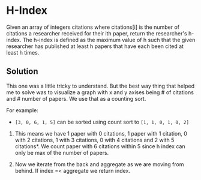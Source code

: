 # H-Index
Given an array of integers citations where citations[i] is the number of citations a researcher received for their ith paper, return the researcher's h-index.
The h-index is defined as the maximum value of h such that the given researcher has published at least h papers that have each been cited at least h times.

## Solution
This one was a little tricky to understand. But the best way thing that helped me to solve was to visualize a graph with x and y axises being # of citations and # number of papers. We use that as a counting sort.

For example:
- `[3, 0, 6, 1, 5]` can be sorted using count sort to `[1, 1, 0, 1, 0, 2]`
1. This means we have 1 paper with 0 citations, 1 paper with 1 citation, 0 with 2 citations, 1 with 3 citations, 0 with 4 citations and 2 with 5 citations*. We count paper with 6 citations within 5 since h index can only be max of the number of papers.

2. Now we iterate from the back and aggregate as we are moving from behind. If index =< aggregate we return index.